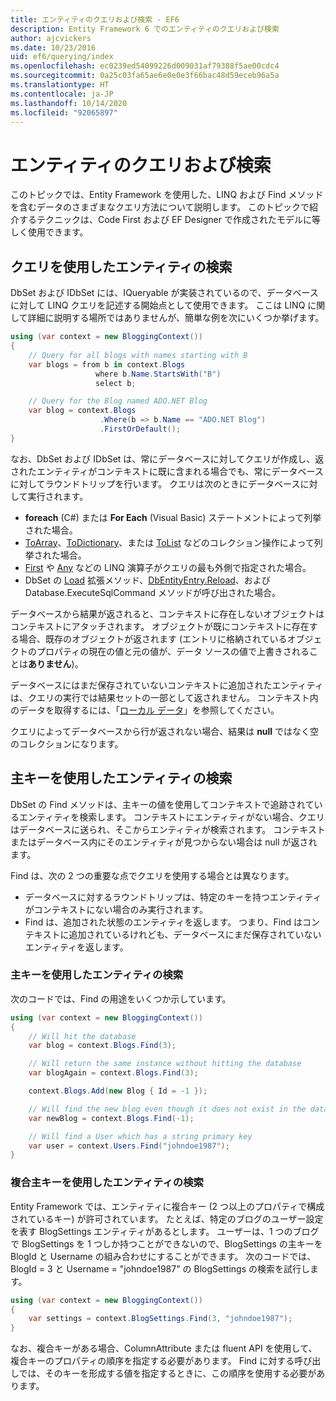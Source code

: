```yaml
---
title: エンティティのクエリおよび検索 - EF6
description: Entity Framework 6 でのエンティティのクエリおよび検索
author: ajcvickers
ms.date: 10/23/2016
uid: ef6/querying/index
ms.openlocfilehash: ec0239ed54099226d009031af79388f5ae00cdc4
ms.sourcegitcommit: 0a25c03fa65ae6e0e0e3f66bac48d59eceb96a5a
ms.translationtype: HT
ms.contentlocale: ja-JP
ms.lasthandoff: 10/14/2020
ms.locfileid: "92065897"
---
```

# <a name="querying-and-finding-entities"></a>エンティティのクエリおよび検索
このトピックでは、Entity Framework を使用した、LINQ および Find メソッドを含むデータのさまざまなクエリ方法について説明します。 このトピックで紹介するテクニックは、Code First および EF Designer で作成されたモデルに等しく使用できます。  

## <a name="finding-entities-using-a-query"></a>クエリを使用したエンティティの検索  

DbSet および IDbSet には、IQueryable が実装されているので、データベースに対して LINQ クエリを記述する開始点として使用できます。 ここは LINQ に関して詳細に説明する場所ではありませんが、簡単な例を次にいくつか挙げます。  

``` csharp
using (var context = new BloggingContext())
{
    // Query for all blogs with names starting with B
    var blogs = from b in context.Blogs
                   where b.Name.StartsWith("B")
                   select b;

    // Query for the Blog named ADO.NET Blog
    var blog = context.Blogs
                    .Where(b => b.Name == "ADO.NET Blog")
                    .FirstOrDefault();
}
```  

なお、DbSet および IDbSet は、常にデータベースに対してクエリが作成し、返されたエンティティがコンテキストに既に含まれる場合でも、常にデータベースに対してラウンドトリップを行います。 クエリは次のときにデータベースに対して実行されます。  

- **foreach** (C#) または **For Each** (Visual Basic) ステートメントによって列挙された場合。  
- [ToArray](https://msdn.microsoft.com/library/bb298736)、[ToDictionary](https://msdn.microsoft.com/library/system.linq.enumerable.todictionary)、または [ToList](https://msdn.microsoft.com/library/bb342261) などのコレクション操作によって列挙された場合。  
- [First](https://msdn.microsoft.com/library/bb291976) や [Any](https://msdn.microsoft.com/library/bb337697) などの LINQ 演算子がクエリの最も外側で指定された場合。  
- DbSet の [Load](https://msdn.microsoft.com/library/system.data.entity.dbextensions.load) 拡張メソッド、[DbEntityEntry.Reload](https://msdn.microsoft.com/library/system.data.entity.infrastructure.dbentityentry.reload.aspx)、および Database.ExecuteSqlCommand メソッドが呼び出された場合。  

データベースから結果が返されると、コンテキストに存在しないオブジェクトはコンテキストにアタッチされます。 オブジェクトが既にコンテキストに存在する場合、既存のオブジェクトが返されます (エントリに格納されているオブジェクトのプロパティの現在の値と元の値が、データ ソースの値で上書きされることは**ありません**)。  

データベースにはまだ保存されていないコンテキストに追加されたエンティティは、クエリの実行では結果セットの一部として返されません。 コンテキスト内のデータを取得するには、「[ローカル データ](xref:ef6/querying/local-data)」を参照してください。  

クエリによってデータベースから行が返されない場合、結果は **null** ではなく空のコレクションになります。  

## <a name="finding-entities-using-primary-keys"></a>主キーを使用したエンティティの検索  

DbSet の Find メソッドは、主キーの値を使用してコンテキストで追跡されているエンティティを検索します。 コンテキストにエンティティがない場合、クエリはデータベースに送られ、そこからエンティティが検索されます。 コンテキストまたはデータベース内にそのエンティティが見つからない場合は null が返されます。  

Find は、次の 2 つの重要な点でクエリを使用する場合とは異なります。  

- データベースに対するラウンドトリップは、特定のキーを持つエンティティがコンテキストにない場合のみ実行されます。  
- Find は、追加された状態のエンティティを返します。 つまり、Find はコンテキストに追加されているけれども、データベースにまだ保存されていないエンティティを返します。  
### <a name="finding-an-entity-by-primary-key"></a>主キーを使用したエンティティの検索  

次のコードでは、Find の用途をいくつか示しています。  

``` csharp
using (var context = new BloggingContext())
{
    // Will hit the database
    var blog = context.Blogs.Find(3);

    // Will return the same instance without hitting the database
    var blogAgain = context.Blogs.Find(3);

    context.Blogs.Add(new Blog { Id = -1 });

    // Will find the new blog even though it does not exist in the database
    var newBlog = context.Blogs.Find(-1);

    // Will find a User which has a string primary key
    var user = context.Users.Find("johndoe1987");
}
```  

### <a name="finding-an-entity-by-composite-primary-key"></a>複合主キーを使用したエンティティの検索  

Entity Framework では、エンティティに複合キー (2 つ以上のプロパティで構成されているキー) が許可されています。 たとえば、特定のブログのユーザー設定を表す BlogSettings エンティティがあるとします。 ユーザーは、1 つのブログで BlogSettings を 1 つしか持つことができないので、BlogSettings の主キーを BlogId と Username の組み合わせにすることができます。 次のコードでは、BlogId = 3 と Username = "johndoe1987" の BlogSettings の検索を試行します。  

``` csharp  
using (var context = new BloggingContext())
{
    var settings = context.BlogSettings.Find(3, "johndoe1987");
}
```  

なお、複合キーがある場合、ColumnAttribute または fluent API を使用して、複合キーのプロパティの順序を指定する必要があります。 Find に対する呼び出しでは、そのキーを形成する値を指定するときに、この順序を使用する必要があります。  

